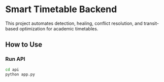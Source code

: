 # Smart Timetable Backend

This project automates detection, healing, conflict resolution, and transit-based optimization for academic timetables.

## How to Use

### Run API
```bash
cd api
python app.py
